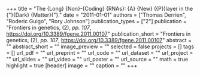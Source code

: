+++
title = "The {Long} {Non}-{Coding} {RNAs}: {A} {New} ({P})layer in the {"}{Dark} {Matter}{"}."
date = "2011-01-01"
authors = ["Thomas Derrien", "Roderic Guigo", "Rory Johnson"]
publication_types = ["2"]
publication = "Frontiers in genetics, (2), _pp. 107_, https://doi.org/10.3389/fgene.2011.00107"
publication_short = "Frontiers in genetics, (2), _pp. 107_, https://doi.org/10.3389/fgene.2011.00107"
abstract = ""
abstract_short = ""
image_preview = ""
selected = false
projects = []
tags = []
url_pdf = ""
url_preprint = ""
url_code = ""
url_dataset = ""
url_project = ""
url_slides = ""
url_video = ""
url_poster = ""
url_source = ""
math = true
highlight = true
[header]
image = ""
caption = ""
+++
